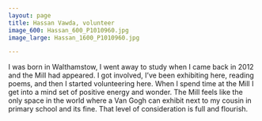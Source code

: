 ```yaml
---
layout: page
title: Hassan Vawda, volunteer
image_600: Hassan_600_P1010960.jpg
image_large: Hassan_1600_P1010960.jpg

---
```

I was born in Walthamstow, I went away to study when I came back in 2012 and the Mill had appeared. I got involved, I’ve been exhibiting here, reading poems, and then I started volunteering here. When I spend time at the Mill I get into a mind set of positive energy and wonder. The Mill feels like the only space in the world where a Van Gogh can exhibit next to my cousin in primary school and its fine. That level of consideration is full and flourish.
